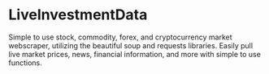 # LiveInvestmentData
Simple to use stock, commodity, forex, and cryptocurrency market webscraper, utilizing the beautiful soup and requests libraries. Easily pull live market prices, news, financial information, and more with simple to use functions.
